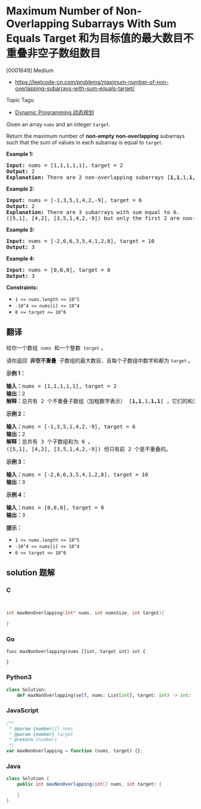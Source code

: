 # Maximum Number of Non-Overlapping Subarrays With Sum Equals Target 和为目标值的最大数目不重叠非空子数组数目

[0001649] Medium

- https://leetcode-cn.com/problems/maximum-number-of-non-overlapping-subarrays-with-sum-equals-target/

Topic Tags:

- [Dynamic Programming 动态规划](https://leetcode-cn.com/tag/dynamic-programming/)

Given an array `nums` and an integer `target`.

Return the maximum number of **non-empty** **non-overlapping** subarrays such that the sum of values in each subarray is equal to `target`.

**Example 1:**

<pre><strong>Input:</strong> nums = [1,1,1,1,1], target = 2
<strong>Output:</strong> 2
<strong>Explanation: </strong>There are 2 non-overlapping subarrays [<strong>1,1</strong>,1,<strong>1,1</strong>] with sum equals to target(2).
</pre>

**Example 2:**

<pre><strong>Input:</strong> nums = [-1,3,5,1,4,2,-9], target = 6
<strong>Output:</strong> 2
<strong>Explanation: </strong>There are 3 subarrays with sum equal to 6.
([5,1], [4,2], [3,5,1,4,2,-9]) but only the first 2 are non-overlapping.</pre>

**Example 3:**

<pre><strong>Input:</strong> nums = [-2,6,6,3,5,4,1,2,8], target = 10
<strong>Output:</strong> 3
</pre>

**Example 4:**

<pre><strong>Input:</strong> nums = [0,0,0], target = 0
<strong>Output:</strong> 3
</pre>

**Constraints:**

- `1 <= nums.length <= 10^5`
- `-10^4 <= nums[i] <= 10^4`
- `0 <= target <= 10^6`

## 翻译

给你一个数组  `nums`  和一个整数  `target` 。

请你返回  **非空不重叠**  子数组的最大数目，且每个子数组中数字和都为 `target` 。

**示例 1：**

<pre><strong>输入：</strong>nums = [1,1,1,1,1], target = 2
<strong>输出：</strong>2
<strong>解释：</strong>总共有 2 个不重叠子数组（加粗数字表示） [<strong>1,1</strong>,1,<strong>1,1</strong>] ，它们的和为目标值 2 。
</pre>

**示例 2：**

<pre><strong>输入：</strong>nums = [-1,3,5,1,4,2,-9], target = 6
<strong>输出：</strong>2
<strong>解释：</strong>总共有 3 个子数组和为 6 。
([5,1], [4,2], [3,5,1,4,2,-9]) 但只有前 2 个是不重叠的。</pre>

**示例 3：**

<pre><strong>输入：</strong>nums = [-2,6,6,3,5,4,1,2,8], target = 10
<strong>输出：</strong>3
</pre>

**示例 4：**

<pre><strong>输入：</strong>nums = [0,0,0], target = 0
<strong>输出：</strong>3
</pre>

**提示：**

- `1 <= nums.length <= 10^5`
- `-10^4 <= nums[i] <= 10^4`
- `0 <= target <= 10^6`

## solution 题解

### C

```c


int maxNonOverlapping(int* nums, int numsSize, int target){

}
```

### Go

```golang
func maxNonOverlapping(nums []int, target int) int {

}
```

### Python3

```python
class Solution:
    def maxNonOverlapping(self, nums: List[int], target: int) -> int:
```

### JavaScript

```javascript
/**
 * @param {number[]} nums
 * @param {number} target
 * @return {number}
 */
var maxNonOverlapping = function (nums, target) {};
```

### Java

```java
class Solution {
    public int maxNonOverlapping(int[] nums, int target) {

    }
}
```
